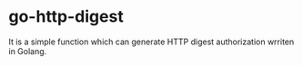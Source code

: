 # go-http-digest
It is a simple function which can generate HTTP digest authorization wrriten in Golang.
